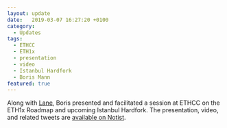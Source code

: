 ```yaml
---
layout: update
date:   2019-03-07 16:27:20 +0100
category:
  - Updates
tags:
  - ETHCC
  - ETH1x
  - presentation
  - video
  - Istanbul Hardfork
  - Boris Mann
featured: true
---
```

Along with [Lane](https://twitter.com/lrettig), Boris presented and facilitated a session at ETHCC on the ETH1x Roadmap and upcoming Istanbul Hardfork. The presentation, video, and related tweets are [available on Notist](https://noti.st/bmann/Iue2HB/eth1x-roadmap).